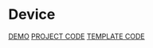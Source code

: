 # Device

[DEMO](https://polygonweb.github.io/device)
[PROJECT CODE](https://github.com/polygonweb/device)
[TEMPLATE CODE](https://github.com/monochromer/polygon-template)
